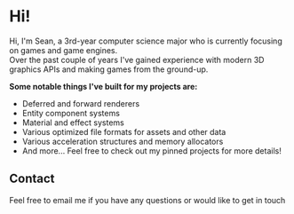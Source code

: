 # Hi!
Hi, I'm Sean, a 3rd-year computer science major who is currently focusing on games and game engines.  
Over the past couple of years I've gained experience with modern 3D graphics APIs and making games from the ground-up.  

**Some notable things I've built for my projects are:**
- Deferred and forward renderers
- Entity component systems
- Material and effect systems
- Various optimized file formats for assets and other data
- Various acceleration structures and memory allocators
- And more... Feel free to check out my pinned projects for more details!

## Contact
Feel free to email me if you have any questions or would like to get in touch
